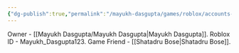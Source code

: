 ```yaml
---
{"dg-publish":true,"permalink":"/mayukh-dasgupta/games/roblox/accounts-of-mayukh-dasgupta/"}
---
```


Owner - [[Mayukh Dasgupta/Mayukh Dasgupta\|Mayukh Dasgupta]].
Roblox ID - Mayukh_Dasgupta123.
Game Friend - [[Shatadru Bose\|Shatadru Bose]].